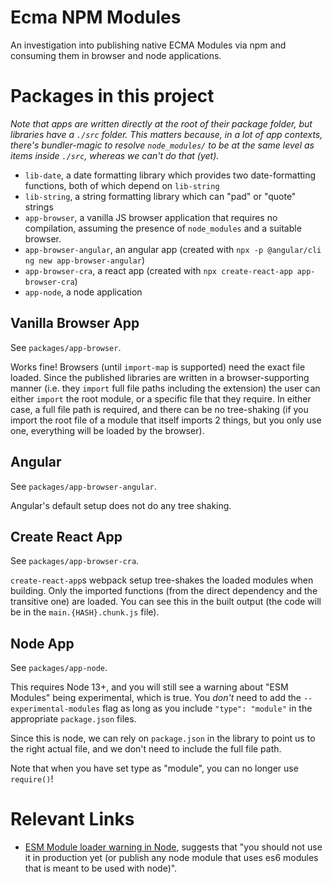 # Ecma NPM Modules

An investigation into publishing native ECMA Modules via npm and consuming them in browser and node applications.

# Packages in this project

_Note that apps are written directly at the root of their package folder, but libraries have a `./src` folder. This matters because, in a lot of app contexts, there's bundler-magic to resolve `node_modules/` to be at the same level as items inside `./src`, whereas we can't do that (yet)._

- `lib-date`, a date formatting library which provides two date-formatting functions, both of which depend on `lib-string`
- `lib-string`, a string formatting library which can "pad" or "quote" strings
- `app-browser`, a vanilla JS browser application that requires no compilation, assuming the presence of `node_modules` and a suitable browser.
- `app-browser-angular`, an angular app (created with `npx -p @angular/cli ng new app-browser-angular`)
- `app-browser-cra`, a react app (created with `npx create-react-app app-browser-cra`)
- `app-node`, a node application

## Vanilla Browser App

See `packages/app-browser`.

Works fine! Browsers (until `import-map` is supported) need the exact file loaded. Since the published libraries are written in a browser-supporting manner (i.e. they `import` full file paths including the extension) the user can either `import` the root module, or a specific file that they require. In either case, a full file path is required, and there can be no tree-shaking (if you import the root file of a module that itself imports 2 things, but you only use one, everything will be loaded by the browser).

## Angular

See `packages/app-browser-angular`.

Angular's default setup does not do any tree shaking.

## Create React App

See `packages/app-browser-cra`.

`create-react-app`s webpack setup tree-shakes the loaded modules when building. Only the imported functions (from the direct dependency and the transitive one) are loaded. You can see this in the built output (the code will be in the `main.{HASH}.chunk.js` file).

## Node App

See `packages/app-node`.

This requires Node 13+, and you will still see a warning about "ESM Modules" being experimental, which is true. You _don't_ need to add the `--experimental-modules` flag as long as you include `"type": "module"` in the appropriate `package.json` files.

Since this is node, we can rely on `package.json` in the library to point us to the right actual file, and we don't need to include the full file path.

Note that when you have set type as "module", you can no longer use `require()`!

# Relevant Links

- [ESM Module loader warning in Node](https://github.com/nodejs/node/issues/30213), suggests that "you should not use it in production yet (or publish any node module that uses es6 modules that is meant to be used with node)".
